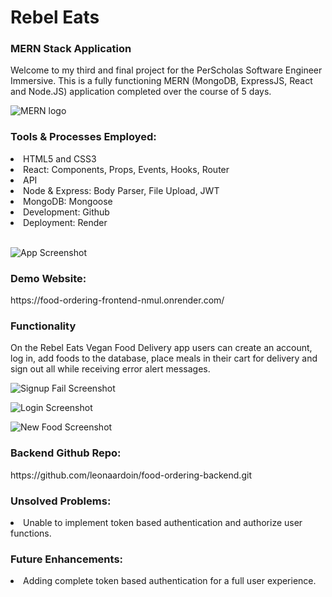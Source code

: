 <h1>Rebel Eats</h1>
<h3>MERN Stack Application</h3>

Welcome to my third and final project for the PerScholas Software Engineer Immersive. This is a fully functioning MERN (MongoDB, ExpressJS, React and Node.JS) application completed over the course of 5 days. 

![MERN logo](https://github.com/leonaardoin/food-ordering-frontend/assets/126014224/53a03d9f-792e-419f-be81-44d8b28deda1)

<h3>Tools & Processes Employed:</h3>
<li>HTML5 and CSS3</li>
<li>React: Components, Props, Events, Hooks, Router</li>
<li>API</li>
<li>Node & Express: Body Parser, File Upload, JWT</li>
<li>MongoDB: Mongoose</li>
<li>Development: Github</li>
<li>Deployment: Render</li>
<br>

![App Screenshot](https://github.com/leonaardoin/food-ordering-frontend/assets/126014224/3f462298-d859-473c-9d30-68af61442bc3)
<br>
<h3>Demo Website:</h3>
https://food-ordering-frontend-nmul.onrender.com/
<br>

<h3>Functionality</h3>
On the Rebel Eats Vegan Food Delivery app users can create an account, log in, add foods to the database, place meals in their cart for delivery and sign out all while receiving error alert messages. 

![Signup Fail Screenshot](https://github.com/leonaardoin/food-ordering-frontend/assets/126014224/933142fd-1c66-4bcc-9a7b-6513c35a0b5e)

![Login Screenshot](https://github.com/leonaardoin/food-ordering-frontend/assets/126014224/a4ee10ac-f012-496f-a42b-deb7b73b1346)

![New Food Screenshot](https://github.com/leonaardoin/food-ordering-frontend/assets/126014224/38a86ff4-91cf-4644-9129-fe3a0d4f36dd)

<h3>Backend Github Repo:</h3>
https://github.com/leonaardoin/food-ordering-backend.git
<br>

<h3>Unsolved Problems:</h3>
<li>Unable to implement token based authentication and authorize user functions.</li>

<h3>Future Enhancements:</h3>
<li>Adding complete token based authentication for a full user experience.</li>
